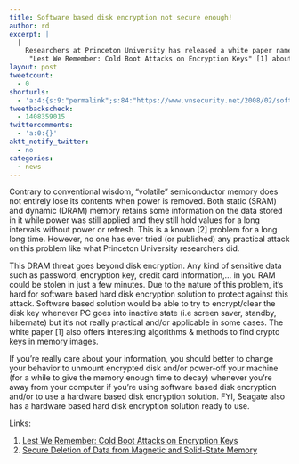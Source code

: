 ```yaml
---
title: Software based disk encryption not secure enough!
author: rd
excerpt: |
  |
    Researchers at Princeton University has released a white paper named
     "Lest We Remember: Cold Boot Attacks on Encryption Keys" [1] about gaining access to the contents of a computer's RAM after power off and/or reboot and used it to defeat various popular disk encryption systems such as Microsoft's BitLocker, Apple's FileVault, TrueCrypt, dm-crypt.
layout: post
tweetcount:
  - 0
shorturls:
  - 'a:4:{s:9:"permalink";s:84:"https://www.vnsecurity.net/2008/02/software-based-disk-encryption-not-secure-enough/";s:7:"tinyurl";s:26:"http://tinyurl.com/yazlckp";s:4:"isgd";s:18:"http://is.gd/aOtjl";s:5:"bitly";s:20:"http://bit.ly/8tVLwg";}'
tweetbackscheck:
  - 1408359015
twittercomments:
  - 'a:0:{}'
aktt_notify_twitter:
  - no
categories:
  - news
---
```

Contrary to conventional wisdom, &#8220;volatile&#8221; semiconductor memory does not entirely lose its contents when power is removed. Both static (SRAM) and dynamic (DRAM) memory retains some information on the data stored in it while power was still applied and they still hold values for a long intervals without power or refresh. This is a known [2] problem for a long long time. However, no one has ever tried (or published) any practical attack on this problem like what Princeton University researchers did.

This DRAM threat goes beyond disk encryption. Any kind of sensitive data such as password, encryption key, credit card information,&#8230; in you RAM could be stolen in just a few minutes. Due to the nature of this problem, it&#8217;s hard for software based hard disk encryption solution to protect against this attack. Software based solution would be able to try to encrypt/clear the disk key whenever PC goes into inactive state (i.e screen saver, standby, hibernate) but it&#8217;s not really practical and/or applicable in some cases. The white paper [1] also offers interesting algorithms & methods to find crypto keys in memory images.

If you&#8217;re really care about your information, you should better to change your behavior to unmount encrypted disk and/or power-off your machine (for a while to give the memory enough time to decay) whenever you&#8217;re away from your computer if you&#8217;re using software based disk encryption and/or to use a hardware based disk encryption solution. FYI, Seagate also has a hardware based hard disk encryption solution ready to use.

Links:

1.  <a href="http://citp.princeton.edu.nyud.net/pub/coldboot.pdf" target="_blank">Lest We Remember: Cold Boot Attacks on Encryption Keys</a>
2.  <a href="http://www.cs.auckland.ac.nz/~pgut001/pubs/secure_del.html" target="_blank">Secure Deletion of Data from Magnetic and Solid-State Memory</a>